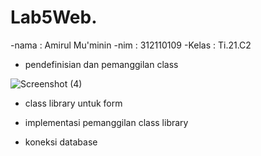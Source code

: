 # Lab5Web.

-nama  : Amirul Mu'minin
-nim   : 312110109
-Kelas : Ti.21.C2



- pendefinisian  dan pemanggilan class

![Screenshot (4)](https://user-images.githubusercontent.com/116171779/231130565-a33bbd0f-335f-4122-b032-6d83fc088bf8.png)


- class library untuk form


- implementasi pemanggilan class library


- koneksi database 
